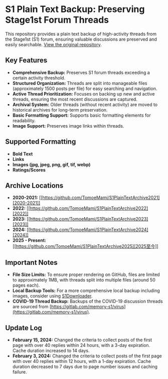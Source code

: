 # S1 Plain Text Backup: Preserving Stage1st Forum Threads

This repository provides a plain text backup of high-activity threads from the Stage1st (S1) forum, ensuring valuable discussions are preserved and easily searchable.  [View the original repository](https://github.com/TomoeMami/S1PlainTextBackup).

## Key Features

*   **Comprehensive Backup:**  Preserves S1 forum threads exceeding a certain activity threshold.
*   **Structured Organization:**  Threads are split into manageable files (approximately 1500 posts per file) for easy searching and navigation.
*   **Active Thread Prioritization:** Focuses on backing up new and active threads, ensuring the most recent discussions are captured.
*   **Archival System:**  Older threads (without recent activity) are moved to historical archives for long-term preservation.
*   **Basic Formatting Support:**  Supports basic formatting elements for readability.
*   **Image Support:**  Preserves image links within threads.

## Supported Formatting

*   **Bold Text**
*   **Links**
*   **Images (jpg, jpeg, png, gif, tif, webp)**
*   **Ratings/Scores**

## Archive Locations

*   **2020-2021:** [[https://github.com/TomoeMami/S1PlainTextArchive2021][2020-2021]]
*   **2022:** [[https://github.com/TomoeMami/S1PlainTextArchive2022][2022]]
*   **2023:** [[https://github.com/TomoeMami/S1PlainTextArchive2023][2023]]
*   **2024:** [[https://github.com/TomoeMami/S1PlainTextArchive2024][2024]]
*   **2025 - Present:** [[https://github.com/TomoeMami/S1PlainTextArchive2025][2025至今]]

## Important Notes

*   **File Size Limits:** To ensure proper rendering on GitHub, files are limited to approximately 1MB, with threads split into multiple files (around 50 pages each).
*   **Local Backup Tools:**  For a more comprehensive local backup including images, consider using [S1Downloader](https://github.com/shuangluoxss/Stage1st-downloader).
*   **COVID-19 Thread Backup:** Backups of the COVID-19 discussion threads are sourced from [https://gitlab.com/memory-s1/virus](https://gitlab.com/memory-s1/virus).

## Update Log

*   **February 15, 2024:** Changed the criteria to collect posts of the first page with over 40 replies within 24 hours, with a 3-day expiration. Cache duration increased to 14 days.
*   **February 3, 2024:** Changed the criteria to collect posts of the first page with over 40 replies within 12 hours, with a 1-day expiration. Cache duration decreased to 7 days due to page number issues and caching failure.